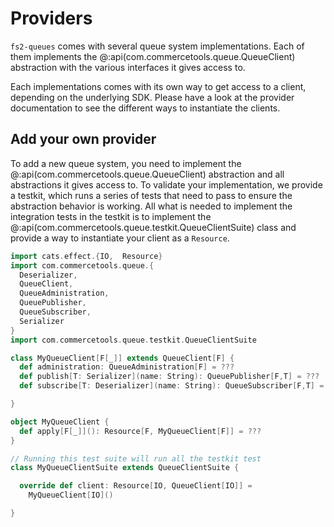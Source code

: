 # Providers

`fs2-queues` comes with several queue system implementations. Each of them implements the @:api(com.commercetools.queue.QueueClient) abstraction with the various interfaces it gives access to.

Each implementations comes with its own way to get access to a client, depending on the underlying SDK. Please have a look at the provider documentation to see the different ways to instantiate the clients.

## Add your own provider

To add a new queue system, you need to implement the @:api(com.commercetools.queue.QueueClient) abstraction and all abstractions it gives access to.
To validate your implementation, we provide a testkit, which runs a series of tests that need to pass to ensure the abstraction behavior is working. All what is needed to implement the integration tests in the testkit is to implement the @:api(com.commercetools.queue.testkit.QueueClientSuite) class and provide a way to instantiate your client as a `Resource`.

```scala mdoc:compile-only
import cats.effect.{IO,  Resource}
import com.commercetools.queue.{
  Deserializer,
  QueueClient,
  QueueAdministration,
  QueuePublisher,
  QueueSubscriber,
  Serializer
}
import com.commercetools.queue.testkit.QueueClientSuite

class MyQueueClient[F[_]] extends QueueClient[F] {
  def administration: QueueAdministration[F] = ???
  def publish[T: Serializer](name: String): QueuePublisher[F,T] = ???
  def subscribe[T: Deserializer](name: String): QueueSubscriber[F,T] = ???

}

object MyQueueClient {
  def apply[F[_]](): Resource[F, MyQueueClient[F]] = ???
}

// Running this test suite will run all the testkit test
class MyQueueClientSuite extends QueueClientSuite {

  override def client: Resource[IO, QueueClient[IO]] =
    MyQueueClient[IO]()

}
```
